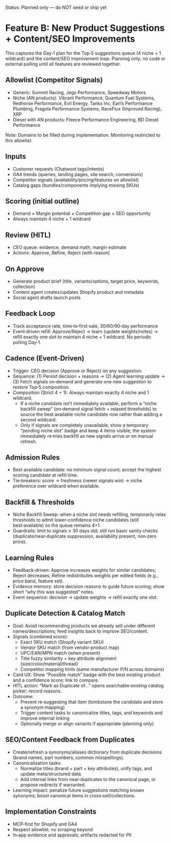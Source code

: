 Status: Planned only — do NOT seed or ship yet

# Feature B: New Product Suggestions + Content/SEO Improvements

This captures the Day‑1 plan for the Top‑5 suggestions queue (4 niche + 1 wildcard) and the content/SEO improvement loop. Planning only; no code or external polling until all features are reviewed together.

## Allowlist (Competitor Signals)

- Generic: Summit Racing, Jegs Performance, Speedway Motors
- Niche (AN products): Vibrant Performance, Quantum Fuel Systems, Redhorse Performance, Evil Energy, Tanks Inc, Earl’s Performance Plumbing, Fragola Performance Systems, RaceFlux (Improved Racing), XRP
- Diesel with AN products: Fleece Performance Engineering, BD Diesel Performance

Note: Domains to be filled during implementation. Monitoring restricted to this allowlist.

## Inputs

- Customer requests (Chatwoot tags/intents)
- GA4 trends (queries, landing pages, site search, conversions)
- Competitor signals (availability/pricing/features on allowlist)
- Catalog gaps (bundles/components implying missing SKUs)

## Scoring (initial outline)

- Demand × Margin potential × Competition gap × SEO opportunity
- Always maintain 4 niche + 1 wildcard

## Review (HITL)

- CEO queue: evidence, demand math, margin estimate
- Actions: Approve, Refine, Reject (with reason)

## On Approve

- Generate product brief (title, variants/options, target price, keywords, collection)
- Content agent creates/updates Shopify product and metadata
- Social agent drafts launch posts

## Feedback Loop

- Track acceptance rate, time‑to‑first‑sale, 30/60/90‑day performance
- Event‑driven refill: Approve/Reject → learn (update weights/notes) → refill exactly one slot to maintain 4 niche + 1 wildcard. No periodic polling Day‑1.

## Cadence (Event‑Driven)

- Trigger: CEO decision (Approve or Reject) on any suggestion.
- Sequence: (1) Persist decision + reasons → (2) Agent learning update → (3) Fetch signals on‑demand and generate one new suggestion to restore Top‑5 composition.
- Composition (Strict 4 + 1): Always maintain exactly 4 niche and 1 wildcard.
  - If a niche candidate isn’t immediately available, perform a “niche backfill sweep” (on‑demand signal fetch + relaxed thresholds) to source the best available niche candidate now rather than adding a second wildcard.
  - Only if signals are completely unavailable, show a temporary “pending niche slot” badge and keep 4 items visible; the system immediately re‑tries backfill as new signals arrive or on manual refresh.

## Admission Rules

- Best available candidate: no minimum signal count; accept the highest scoring candidate at refill time.
- Tie‑breakers: score → freshness (newer signals win) → niche preference over wildcard when available.

## Backfill & Thresholds

- Niche Backfill Sweep: when a niche slot needs refilling, temporarily relax thresholds to admit lower‑confidence niche candidates (still best‑available) so the queue remains 4+1.
- Guardrails: limit to signals ≤ 30 days old; still run basic sanity checks (duplicate/near‑duplicate suppression, availability present, non‑zero price).

## Learning Rules

- Feedback‑driven: Approve increases weights for similar candidates; Reject decreases; Refine redistributes weights per edited fields (e.g., price band, feature set).
- Evidence memory: store decision reasons to guide future scoring; show short “why this was suggested” notes.
- Event sequence: decision → update weights → refill exactly one slot.

## Duplicate Detection & Catalog Match

- Goal: Avoid recommending products we already sell under different names/descriptions; feed insights back to improve SEO/content.
- Signals (combined score):
  - Exact SKU match (Shopify variant SKU)
  - Vendor SKU match (from vendor‑product map)
  - UPC/EAN/MPN match (when present)
  - Title fuzzy similarity + key attribute alignment (size/color/material/thread)
  - Competitor mapping hints (same manufacturer P/N across domains)
- Card UX: Show “Possible match” badge with the best existing product and a confidence score; link to compare.
- HITL action: “Mark as Duplicate of…” opens searchable existing catalog picker; record reasons.
- Outcome:
  - Prevent re‑suggesting that item (tombstone the candidate and store a synonym mapping)
  - Trigger content tasks to canonicalize titles, tags, and keywords and improve internal linking
  - Optionally merge or align variants if appropriate (planning only)

## SEO/Content Feedback from Duplicates

- Create/refresh a synonyms/aliases dictionary from duplicate decisions (brand names, part numbers, common misspellings).
- Canonicalization tasks:
  - Normalize titles (brand + part + key attributes), unify tags, and update meta/structured data.
  - Add internal links from near‑duplicates to the canonical page, or propose redirects if warranted.
- Learning impact: penalize future suggestions matching known synonyms; boost canonical items in cross‑sell/collections.

## Implementation Constraints

- MCP‑first for Shopify and GA4
- Respect allowlist; no scraping beyond
- In‑app evidence and approvals; artifacts redacted for PII
